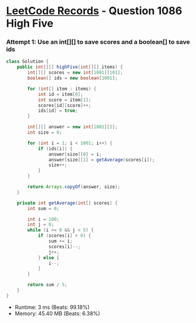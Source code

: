 # [LeetCode Records](../../README.md) - Question 1086 High Five

### Attempt 1: Use an int[][] to save scores and a boolean[] to save ids
```java
class Solution {
    public int[][] highFive(int[][] items) {
        int[][] scores = new int[1001][101];
        boolean[] ids = new boolean[1001];

        for (int[] item : items) {
            int id = item[0];
            int score = item[1];
            scores[id][score]++;
            ids[id] = true;
        }

        int[][] answer = new int[1001][2];
        int size = 0;

        for (int i = 1; i < 1001; i++) {
            if (ids[i]) {
                answer[size][0] = i;
                answer[size][1] = getAverage(scores[i]);
                size++;
            }
        }

        return Arrays.copyOf(answer, size);
    }

    private int getAverage(int[] scores) {
        int sum = 0;

        int i = 100;
        int j = 0;
        while (i >= 0 && j < 5) {
            if (scores[i] > 0) {
                sum += i;
                scores[i]--;
                j++;
            } else {
                i--;
            }
        }

        return sum / 5;
    }
}
```
- Runtime: 3 ms (Beats: 99.18%)
- Memory: 45.40 MB (Beats: 6.38%)

<br>
